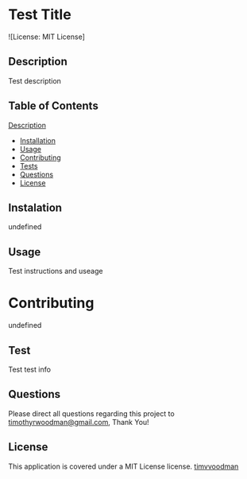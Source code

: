 # Test Title
![License: MIT License]
## Description
Test description
## Table of Contents
[Description](#Description)  
* [Installation](#Installation)  
* [Usage](#Usage)  
* [Contributing](#Contributing)  
* [Tests](#Tests)  
* [Questions](#Questions)  
* [License](#License)
## Instalation
undefined 
## Usage
Test instructions and useage 
# Contributing
undefined
## Test
Test test info
## Questions
Please direct all questions regarding this project to timothyrwoodman@gmail.com, Thank You!
## License 
This application is covered under a MIT License license.
[timvvoodman](https://github.com/undefined)
